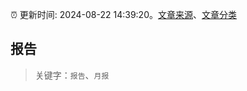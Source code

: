 :alarm_clock: 更新时间: 2024-08-22 14:39:20。[文章来源](/README.md)、[文章分类](/TAGS.md)

## 报告


> 关键字：`报告`、`月报`



